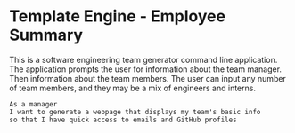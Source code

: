 # Template Engine - Employee Summary

This is a software engineering team generator command line application. The application prompts the user for information about the team manager. Then information about the team members. The user can input any number of team members, and they may be a mix of engineers and interns.

```
As a manager
I want to generate a webpage that displays my team's basic info
so that I have quick access to emails and GitHub profiles
```
